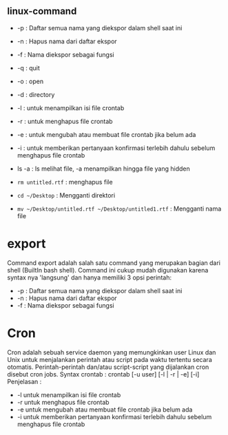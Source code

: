 ## linux-command

* -p : Daftar semua nama yang diekspor dalam shell saat ini
* -n : Hapus nama dari daftar ekspor
* -f : Nama diekspor sebagai fungsi
* -q : quit
* -o : open
* -d : directory

* -l : untuk menampilkan isi file crontab
* -r : untuk menghapus file crontab
* -e : untuk mengubah atau membuat file crontab jika belum ada
* -i : untuk memberikan pertanyaan konfirmasi terlebih dahulu sebelum menghapus file crontab

* ls -a : ls melihat file, -a menampilkan hingga file yang hidden

* `rm untitled.rtf` : menghapus file
* `cd ~/Desktop` : Mengganti direktori
* `mv ~/Desktop/untitled.rtf ~/Desktop/untitled1.rtf` : Mengganti nama file






# export
Command export adalah salah satu command yang merupakan bagian dari shell (BuiltIn bash shell). Command ini cukup mudah digunakan karena syntax nya 'langsung' dan hanya memiliki 3 opsi perintah:

* -p : Daftar semua nama yang diekspor dalam shell saat ini
* -n : Hapus nama dari daftar ekspor
* -f : Nama diekspor sebagai fungsi

# Cron
Cron adalah sebuah service daemon yang memungkinkan user Linux dan Unix untuk menjalankan perintah atau script pada waktu tertentu secara otomatis. Perintah-perintah dan/atau script-script yang dijalankan cron disebut cron jobs. Syntax crontab : crontab [-u user] [-l | -r | -e] [-i] Penjelasan :

* -l untuk menampilkan isi file crontab
* -r untuk menghapus file crontab
* -e untuk mengubah atau membuat file crontab jika belum ada
* -i untuk memberikan pertanyaan konfirmasi terlebih dahulu sebelum menghapus file crontab
